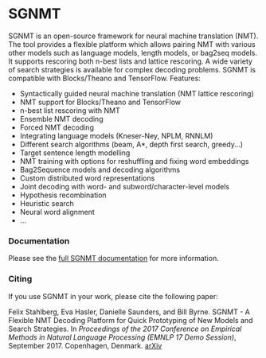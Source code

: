 # SGNMT

SGNMT is an open-source framework for neural machine translation (NMT). The tool provides
a flexible platform which allows pairing NMT with various other models such as language models,
length models, or bag2seq models. It supports rescoring both n-best lists and lattice rescoring.
A wide variety of search strategies is available for complex decoding problems. 
SGNMT is compatible with Blocks/Theano and TensorFlow. Features:

- Syntactically guided neural machine translation (NMT lattice rescoring)
- NMT support for Blocks/Theano and TensorFlow
- n-best list rescoring with NMT
- Ensemble NMT decoding
- Forced NMT decoding
- Integrating language models (Kneser-Ney, NPLM, RNNLM)
- Different search algorithms (beam, A\*, depth first search, greedy...)
- Target sentence length modelling
- NMT training with options for reshuffling and fixing word embeddings
- Bag2Sequence models and decoding algorithms
- Custom distributed word representations
- Joint decoding with word- and subword/character-level models
- Hypothesis recombination
- Heuristic search
- Neural word alignment
- ...

### Documentation

Please see the [full SGNMT documentation](http://ucam-smt.github.io/sgnmt/html/) for more information.

### Citing

If you use SGNMT in your work, please cite the following paper:

Felix Stahlberg, Eva Hasler, Danielle Saunders, and Bill Byrne.
SGNMT - A Flexible NMT Decoding Platform for Quick Prototyping of New Models and Search Strategies.
In *Proceedings of the 2017 Conference on Empirical Methods in Natural Language Processing (EMNLP 17 Demo Session)*, September 2017. Copenhagen, Denmark.
[arXiv](https://arxiv.org/abs/1707.06885>)
 
